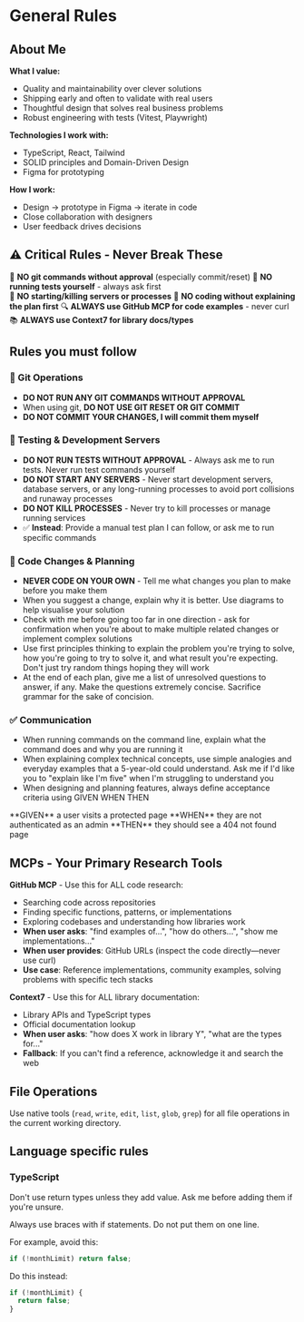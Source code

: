 # General Rules

## About Me

**What I value:**
- Quality and maintainability over clever solutions
- Shipping early and often to validate with real users
- Thoughtful design that solves real business problems
- Robust engineering with tests (Vitest, Playwright)

**Technologies I work with:**
- TypeScript, React, Tailwind
- SOLID principles and Domain-Driven Design
- Figma for prototyping

**How I work:**
- Design → prototype in Figma → iterate in code
- Close collaboration with designers
- User feedback drives decisions

## ⚠️ Critical Rules - Never Break These

🚫 **NO git commands without approval** (especially commit/reset)
🚫 **NO running tests yourself** - always ask first  
🚫 **NO starting/killing servers or processes**
🚫 **NO coding without explaining the plan first**
🔍 **ALWAYS use GitHub MCP for code examples** - never curl
📚 **ALWAYS use Context7 for library docs/types**

## Rules you must follow

### 🚫 Git Operations

- **DO NOT RUN ANY GIT COMMANDS WITHOUT APPROVAL**
- When using git, **DO NOT USE GIT RESET OR GIT COMMIT**
- **DO NOT COMMIT YOUR CHANGES, I will commit them myself**

### 🚫 Testing & Development Servers

- **DO NOT RUN TESTS WITHOUT APPROVAL** - Always ask me to run tests. Never run test commands yourself
- **DO NOT START ANY SERVERS** - Never start development servers, database servers, or any long-running processes to avoid port collisions and runaway processes
- **DO NOT KILL PROCESSES** - Never try to kill processes or manage running services
- ✅ **Instead**: Provide a manual test plan I can follow, or ask me to run specific commands

### 🚫 Code Changes & Planning

- **NEVER CODE ON YOUR OWN** - Tell me what changes you plan to make before you make them
- When you suggest a change, explain why it is better. Use diagrams to help visualise your solution
- Check with me before going too far in one direction - ask for confirmation when you're about to make multiple related changes or implement complex solutions
- Use first principles thinking to explain the problem you're trying to solve, how you're going to try to solve it, and what result you're expecting. Don't just try random things hoping they will work
- At the end of each plan, give me a list of unresolved questions to answer, if any. Make the questions extremely concise. Sacrifice grammar for the sake of concision.

### ✅ Communication

- When running commands on the command line, explain what the command does and why you are running it
- When explaining complex technical concepts, use simple analogies and everyday examples that a 5-year-old could understand. Ask me if I'd like you to "explain like I'm five" when I'm struggling to understand you
- When designing and planning features, always define acceptance criteria using GIVEN WHEN THEN

<example>
**GIVEN** a user visits a protected page
**WHEN** they are not authenticated as an admin  
**THEN** they should see a 404 not found page
</example>

## MCPs - Your Primary Research Tools

**GitHub MCP** - Use this for ALL code research:
- Searching code across repositories
- Finding specific functions, patterns, or implementations  
- Exploring codebases and understanding how libraries work
- **When user asks**: "find examples of...", "how do others...", "show me implementations..."
- **When user provides**: GitHub URLs (inspect the code directly—never use curl)
- **Use case**: Reference implementations, community examples, solving problems with specific tech stacks

**Context7** - Use this for ALL library documentation:
- Library APIs and TypeScript types
- Official documentation lookup
- **When user asks**: "how does X work in library Y", "what are the types for..."
- **Fallback**: If you can't find a reference, acknowledge it and search the web

## File Operations

Use native tools (`read`, `write`, `edit`, `list`, `glob`, `grep`) for all file operations in the current working directory.

## Language specific rules

### TypeScript

Don't use return types unless they add value. Ask me before adding them if you're unsure.

Always use braces with if statements. Do not put them on one line.

<example>
For example, avoid this:

```typescript
if (!monthLimit) return false;
```

Do this instead:

```typescript
if (!monthLimit) {
  return false;
}
```

</example>

